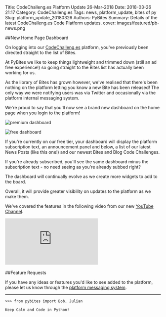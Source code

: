 Title: CodeChalleng.es Platform Update 26-Mar-2018
Date: 2018-03-26 21:17
Category: CodeChalleng.es
Tags: news, platform_update, bites of py
Slug: platform_update_20180326
Authors: PyBites
Summary: Details of the latest CodeChalleng.es Code Platform updates.
cover: images/featured/pb-news.png

##New Home Page Dashboard

On logging into our [CodeChalleng.es](https://codechalleng.es) platform, you've previously been directed straight to the list of Bites.

At PyBites we like to keep things lightweight and trimmed down (still an ad free experience!) so going straight to the Bites list has actually been working for us.

As the library of Bites has grown however, we've realised that there's been nothing on the platform letting you know a new Bite has been released! The only way we were notifying users was via Twitter and occasionally via the platform internal messaging system.

We're proud to say that you'll now see a brand new dashboard on the home page when you login to the platform!

![premium dashboard]({filename}/images/dashboard-premium.png)

![free dashboard]({filename}/images/dashboard-free.png)

If you're currently on our free tier, your dashboard will display the platform subscription text, an announcement panel and below, a list of our latest News Posts (like this one!) and our newest Bites and Blog Code Challenges.

If you're already subscribed, you'll see the same dashboard minus the subscription text - no need seeing as you're already subbed right?

The dashboard will continually evolve as we create more widgets to add to the board.

Overall, it will provide greater visibility on updates to the platform as we make them.

We've covered the features in the following video from our new [YouTube Channel](https://www.youtube.com/channel/UCBn-uKDGsRBfcB0lQeOB_gA/).

<div class="container">
<iframe src="https://www.youtube.com/embed/hvYID0shc3g" frameborder="0" allowfullscreen class="video"></iframe>
</div>

<br>
##Feature Requests

If you have any ideas or features you'd like to see added to the platform, please let us know through the [platform messaging system](https://codechalleng.es/inbox/new).

---

	>>> from pybites import Bob, Julian

	Keep Calm and Code in Python!
